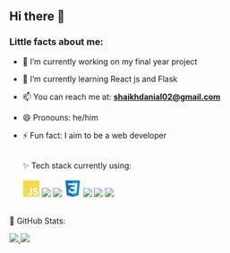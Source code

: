 ## Hi there 👋

### Little facts about me:
- 🔭 I’m currently working on my final year project<br />
- 🌱 I’m currently learning React js and Flask<br />
- 📫 You can reach me at: **shaikhdanial02@gmail.com** <br />
- 😄 Pronouns: he/him<br />
- ⚡ Fun fact: I aim to be a web developer<br /><br />

  ✨ Tech stack currently using:
   <br /><br />
<code><a href="https://www.javascript.com/" target="_blank"><img height="30" src="https://raw.githubusercontent.com/devicons/devicon/master/icons/javascript/javascript-plain.svg"></a></code>
<code><a href="https://reactjs.org/" target="_blank"><img height="30" src="https://www.vectorlogo.zone/logos/reactjs/reactjs-icon.svg"></a></code>
<code><a href="https://www.w3schools.com/html/" target="_blank"><img height="30" src="https://www.vectorlogo.zone/logos/w3_html5/w3_html5-icon.svg"></a></code>
<code><a href="https://www.w3schools.com/css/" target="_blank"><img height="30" src="https://raw.githubusercontent.com/devicons/devicon/master/icons/css3/css3-original.svg"></a></code>
<code><a href="https://getbootstrap.com/" target="_blank"><img height="30" src="https://upload.wikimedia.org/wikipedia/commons/thumb/b/b2/Bootstrap_logo.svg/512px-Bootstrap_logo.svg.png?20210507000024"></a></code>
<code><a href="https://www.php.net/" target="_blank"><img height="30" src="https://www.vectorlogo.zone/logos/php/php-ar21.svg"></a></code>
<code><a href="https://git-scm.com/" target="_blank"><img height="30" src="https://www.vectorlogo.zone/logos/git-scm/git-scm-icon.svg"></a></code><br /><br />


 📔 GitHub Stats:
<br>
<p >
  <a href="https://github.com/shaikhdanialsah">
    <img   height="175px" src="https://github-readme-stats.vercel.app/api?username=shaikhdanialsah&show_icons=true&hide_border=true&title_color=94b4a4&amp&icon_color=FFFFFF&amp&text_color=FFFFFF&amp&bg_color=000000&count_private=true&include_all_commits=true"/>
  </a>
  <a href="https://github.com/shaikhdanialsah">
    <img  height="175px"  src="https://github-readme-stats.vercel.app/api/top-langs/?username=shaikhdanialsah&text_color=FFFFFF&bg_color=000000&title_color=94b4a4&langs_count=15&layout=compact&hide_border=true" />
  </a>
</p>

